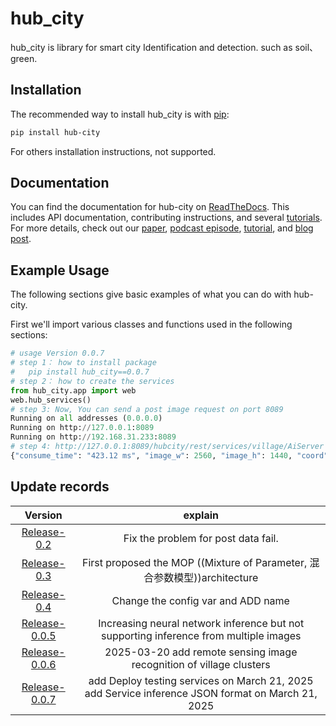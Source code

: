 # hub_city
hub_city is library for smart city Identification and detection. such as soil、green. 

## Installation

The recommended way to install hub_city is with [pip](https://pypi.org/project/hub-city/0.4/):

```sh
pip install hub-city
```

For others installation instructions, not supported.

## Documentation

You can find the documentation for hub-city on [ReadTheDocs](). This includes API documentation, contributing instructions, and several [tutorials](). For more details, check out our [paper](), [podcast episode](), [tutorial](https://www.youtube.com/watch), and [blog post](https://).

<p float="left">
  
</p>

## Example Usage

The following sections give basic examples of what you can do with hub-city.

First we'll import various classes and functions used in the following sections:

```python
# usage Version 0.0.7
# step 1： how to install package
#   pip install hub_city==0.0.7
# step 2： how to create the services
from hub_city.app import web
web.hub_services()
# step 3: Now, You can send a post image request on port 8089
Running on all addresses (0.0.0.0)
Running on http://127.0.0.1:8089
Running on http://192.168.31.233:8089
# step 4: http://127.0.0.1:8089/hubcity/rest/services/village/AiServer
{"consume_time": "423.12 ms", "image_w": 2560, "image_h": 1440, "coord": [{"left": 570, "top": 1189, "width": 269, "height": 141}, {"left": 1912, "top": 807, "width": 198, "height": 119}, {"left": 1865, "top": 590, "width": 228, "height": 70}, {"left": 1857, "top": 416, "width": 185, "height": 122}, {"left": 330, "top": 1275, "width": 188, "height": 59}, {"left": 193, "top": 1100, "width": 194, "height": 115}, {"left": 1284, "top": 1145, "width": 143, "height": 77}, {"left": 2308, "top": 914, "width": 126, "height": 78}, {"left": 1460, "top": 1057, "width": 188, "height": 109}, {"left": 1138, "top": 975, "width": 162, "height": 75}, {"left": 1860, "top": 968, "width": 140, "height": 82}, {"left": 61, "top": 907, "width": 320, "height": 153}, {"left": 1703, "top": 815, "width": 136, "height": 69}, {"left": 1587, "top": 491, "width": 240, "height": 134}, {"left": 1873, "top": 1162, "width": 148, "height": 77}, {"left": 2182, "top": 1080, "width": 250, "height": 210}, {"left": 1610, "top": 1228, "width": 235, "height": 78}, {"left": 1847, "top": 1257, "width": 102, "height": 53}, {"left": 2017, "top": 717, "width": 95, "height": 58}, {"left": 33, "top": 787, "width": 161, "height": 83}, {"left": 1694, "top": 631, "width": 123, "height": 70}, {"left": 1777, "top": 745, "width": 123, "height": 61}], "type": "village"}
```
## Update records
<!--
[release-0.2]
Fix the problem for post data fail. 

[release-0.3](https://github.com/hubimage/hub_city/releases/tag/release-0.3)  

First proposed the MOP ((Mixture of Parameter, 混合参数模型))architecture, loading different data according to different parameters.

[release-0.4](https://github.com/hubimage/hub_city/releases/tag/release-0.4)  

1. change the config var
   
2. add name in config var
-->

|Version|explain|
|:-:|:-:|
[Release-0.2](https://github.com/hubimage/hub_city/releases/tag/release-0.2)| Fix the problem for post data fail.
[Release-0.3](https://github.com/hubimage/hub_city/releases/tag/release-0.3)| First proposed the MOP ((Mixture of Parameter, 混合参数模型))architecture
[Release-0.4](https://github.com/hubimage/hub_city/releases/tag/release-0.4)| Change the config var and ADD name
[Release-0.0.5](https://github.com/hubimage/hub_city/releases/tag/Release-0.0.5)|Increasing neural network inference but not supporting inference from multiple images
[Release-0.0.6](https://github.com/hubimage/hub_city/releases/tag/Release-0.0.6)|2025-03-20 add remote sensing image recognition of village clusters
[Release-0.0.7](https://github.com/hubimage/hub_city/releases/tag/Release-0.0.7)|add Deploy testing services on March 21, 2025<br> add Service inference JSON format on March 21, 2025<br>
